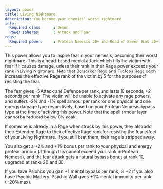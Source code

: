 ```yaml
---
layout: power
title: Living Nightmare
description: You become your enemies' worst nightmare.
info:
  Required class      : Demon
  Power spheres       : Attack and Fear
reqs:
  Required powers     : Protean Nemesis 20+ and Road of Seven Sins 20+
---
```


This power allows you to inspire fear in your nemesis, becoming their worst
nightmare.  This is a head-based mental attack which fills the victim with fear
if it causes damage, unless their rank in their Rage power exceeds your rank in
Living Nightmare.  Note that Berserker Rage and Tireless Rage each increase the
effective Rage rank of the victim by 5 for the purposes of resisting the fear.

The fear gives -5 Attack and Defence per rank, and lasts 10 seconds, +2 seconds
per rank.  The victim will be unable to activate any rage powers, and suffers 
-2% and -1% spell armour per rank for one physical and one energy damage type 
respectively, based on your Protean Nemesis bypass type at the time of activing
this power.  Note that the spell armour layer cannot be reduced below 0% soak.

If someone is already in a Rage when struck by this power, they also add their 
Extended Rage to their effective Rage rank for resisting the fear effect of 
your Living Nightmare.  If you still beat them, their rage is stripped away. 

You also get a +2% and +1% bonus per rank to your physical and energy protean 
armour (although this cannot exceed your rank in Protean Nemesis), and the fear
attack gets a natural bypass bonus at rank 10, upgraded at ranks 20 and 30.

If you have Psionics you gain +1 mental bypass per rank, or +2 if you also have
Psychic Mastery.  Psychic Wall gives +1% mental immunity per rank (+20% max).
